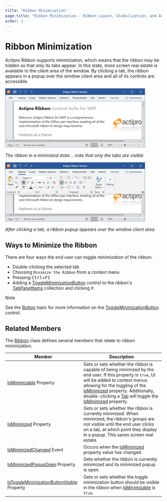 ```yaml
---
title: "Ribbon Minimization"
page-title: "Ribbon Minimization - Ribbon Layout, Globalization, and Accessibility Features"
order: 3
---
```

# Ribbon Minimization

Actipro Ribbon supports minimization, which means that the ribbon may be hidden so that only its tabs appear.  In this state, more screen real estate is available to the client area of the window.  By clicking a tab, the ribbon appears in a popup over the window client area and all of its controls are accessible.

![Screenshot](../images/ribbon-minimized.png)

*The ribbon in a minimized state... note that only the tabs are visible*

![Screenshot](../images/ribbon-minimized-popup-open.png)

*After clicking a tab, a ribbon popup appears over the window client area*

## Ways to Minimize the Ribbon

There are four ways the end user can toggle minimization of the ribbon:

- Double-clicking the selected tab
- Choosing `Minimize the Ribbon` from a context menu
- Pressing <kbd>Ctrl</kbd>+<kbd>F1</kbd>
- Adding a [ToggleMinimizationButton](xref:@ActiproUIRoot.Controls.Ribbon.Controls.ToggleMinimizationButton) control to the ribbon's [TabPanelItems](xref:@ActiproUIRoot.Controls.Ribbon.Ribbon.TabPanelItems) collection and clicking it

> [!NOTE]
> See the [Button](../controls/interactive/button.md) topic for more information on the [ToggleMinimizationButton](xref:@ActiproUIRoot.Controls.Ribbon.Controls.ToggleMinimizationButton) control.

## Related Members

The [Ribbon](xref:@ActiproUIRoot.Controls.Ribbon.Ribbon) class defines several members that relate to ribbon minimization.

| Member | Description |
|-----|-----|
| [IsMinimizable](xref:@ActiproUIRoot.Controls.Ribbon.Ribbon.IsMinimizable) Property | Gets or sets whether the ribbon is capable of being minimized by the end user.  If this property is `true`, UI will be added to context menus allowing for the toggling of the [IsMinimized](xref:@ActiproUIRoot.Controls.Ribbon.Ribbon.IsMinimized) property.  Additionally, double-clicking a [Tab](../controls/miscellaneous/tab.md) will toggle the [IsMinimized](xref:@ActiproUIRoot.Controls.Ribbon.Ribbon.IsMinimized) property. |
| [IsMinimized](xref:@ActiproUIRoot.Controls.Ribbon.Ribbon.IsMinimized) Property | Gets or sets whether the ribbon is currently minimized.  When minimized, the ribbon's groups are not visible until the end user clicks on a tab, at which point they display in a popup.  This saves screen real estate. |
| [IsMinimizedChanged](xref:@ActiproUIRoot.Controls.Ribbon.Ribbon.IsMinimizedChanged) Event | Occurs when the [IsMinimized](xref:@ActiproUIRoot.Controls.Ribbon.Ribbon.IsMinimized) property value has changed. |
| [IsMinimizedPopupOpen](xref:@ActiproUIRoot.Controls.Ribbon.Ribbon.IsMinimizedPopupOpen) Property | Gets whether the ribbon is currently minimized and its minimized popup is open. |
| [IsToggleMinimizationButtonVisible](xref:@ActiproUIRoot.Controls.Ribbon.Ribbon.IsToggleMinimizationButtonVisible) Property | Gets or sets whether the toggle minimization button should be visible in the ribbon when [IsMinimizable](xref:@ActiproUIRoot.Controls.Ribbon.Ribbon.IsMinimizable) is `true`. |
